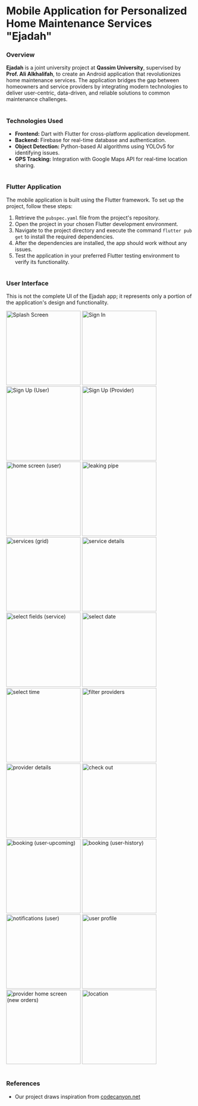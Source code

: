 # Mobile Application for Personalized Home Maintenance Services "Ejadah"

### Overview
**Ejadah** is a joint university project at **Qassim University**, supervised by **Prof. Ali Alkhalifah**, to create an Android application that revolutionizes home maintenance services. The application bridges the gap between homeowners and service providers by integrating modern technologies to deliver user-centric, data-driven, and reliable solutions to common maintenance challenges.
#
### Technologies Used
- **Frontend:** Dart with Flutter for cross-platform application development.
- **Backend:** Firebase for real-time database and authentication.
- **Object Detection:** Python-based AI algorithms using YOLOv5 for identifying issues.
- **GPS Tracking:** Integration with Google Maps API for real-time location sharing.
#

### Flutter Application
The mobile application is built using the Flutter framework. To set up the project, follow these steps:

1. Retrieve the `pubspec.yaml` file from the project's repository.
2. Open the project in your chosen Flutter development environment.
3. Navigate to the project directory and execute the command `flutter pub get` to install the required dependencies.
4. After the dependencies are installed, the app should work without any issues.
5. Test the application in your preferred Flutter testing environment to verify its functionality.
#
### User Interface
This is not the complete UI of the Ejadah app; it represents only a portion of the application's design and functionality.



<img width="200" alt="Splash Screen" src="https://github.com/user-attachments/assets/986dfc2d-da7a-4fef-938e-7d8cce0e957e">
<img width="200" alt="Sign In" src="https://github.com/user-attachments/assets/ea1ab13c-e4a6-49af-82e5-ed5b347505ad">
<img width="200" alt="Sign Up (User)" src="https://github.com/user-attachments/assets/7ad334f0-2ae1-4b31-9aee-0b85bd655a1d">
<img width="200" alt="Sign Up (Provider)" src="https://github.com/user-attachments/assets/3a0150a5-729a-406f-984d-9de46784086e">
<img width="200" alt="home screen (user)" src="https://github.com/user-attachments/assets/37b7078e-030f-4aba-88ed-727caaa9af6a">
<img width="200" alt="leaking pipe" src="https://github.com/user-attachments/assets/386ec9b5-abbc-45ab-adc2-ecb46f074099">
<img width="200" alt="services (grid)" src="https://github.com/user-attachments/assets/e61c3419-caa7-420e-8490-8879e132e812">
<img width="200" alt="service details" src="https://github.com/user-attachments/assets/e884d1aa-07a7-4cf1-bff6-9651bafca76f">
<img width="200" alt="select fields (service)" src="https://github.com/user-attachments/assets/66644ad4-0afe-4b30-99df-c53128b8de21">
<img width="200" alt="select date" src="https://github.com/user-attachments/assets/b740d0d7-5ffe-4fbc-8abd-100e366cf732">
<img width="200" alt="select time" src="https://github.com/user-attachments/assets/d3383499-5d80-4241-8e2f-6daab4337ed1">
<img width="200" alt="filter providers" src="https://github.com/user-attachments/assets/31c6b292-6ea7-4cb0-9945-82a848a5a83a">
<img width="200" alt="provider details" src="https://github.com/user-attachments/assets/bdbcc123-bbce-4173-a339-3bce609d4843">
<img width="200" alt="check out" src="https://github.com/user-attachments/assets/838f3f31-5de1-4dd1-83c7-8ef876bf76c8">
<img width="200" alt="booking (user-upcoming)" src="https://github.com/user-attachments/assets/d9a0aa66-4749-479e-bcb5-b93289278041">
<img width="200" alt="booking (user-history)" src="https://github.com/user-attachments/assets/32c1a159-743a-4893-abdb-8d93377a4fe8">
<img width="200" alt="notifications (user)" src="https://github.com/user-attachments/assets/309b6ef8-1696-4a4e-9e97-d708a648dec0">
<img width="200" alt="user profile" src="https://github.com/user-attachments/assets/aaa9b6ba-efb0-4ca7-931b-4d7c38e222a1">
<img width="200" alt="provider home screen (new orders)" src="https://github.com/user-attachments/assets/2573e416-9801-4d8b-8f3f-0d2d21d630d0">
<img width="200" alt="location" src="https://github.com/user-attachments/assets/d5107422-1d8c-45b8-937c-369395042b9a">

#
### References

- Our project draws inspiration from [codecanyon.net](https://codecanyon.net/item/service4u-online-services-booking-flutter-3x-android-ios-ui-corporate-service-provider-app/43262156)
